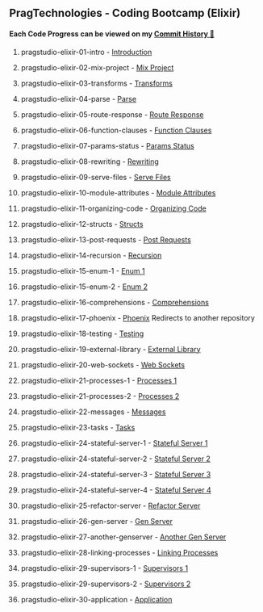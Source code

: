 ## PragTechnologies - Coding Bootcamp (Elixir)

#### Each Code Progress can be viewed on my [Commit History 🔄](https://github.com/skedaddl3/elixir-pragstudio/commits/master)

1. pragstudio-elixir-01-intro - [Introduction](https://github.com/skedaddl3/elixir-pragstudio/commit/2d7cedd6e95697d686a85a9da1c3b8ddf929c073#diff-ba7efc6b78ec91b2d2aed8b82c1a8eb5ec11ed843c6ab6ff2db4f04e0ccb05b0)

2. pragstudio-elixir-02-mix-project - [Mix Project](https://github.com/skedaddl3/elixir-pragstudio/blob/321ddf15370ba01234986400f80de1f1c2dfef11/lib/servy.ex)

3. pragstudio-elixir-03-transforms - [Transforms](https://github.com/skedaddl3/elixir-pragstudio/blob/0e49501f2c43fd64deb6f886efa5d2b9adcf45ec/lib/handler.ex)

4. pragstudio-elixir-04-parse - [Parse](https://github.com/skedaddl3/elixir-pragstudio/blob/fcfada345ca5dfc15c08f9f0c8c4b9db2ffa3cd7/lib/handler.ex)

5. pragstudio-elixir-05-route-response - [Route Response](https://github.com/skedaddl3/elixir-pragstudio/blob/cb18904da76e0371fd52780d73d07b4d99d25596/lib/handler.ex)

6. pragstudio-elixir-06-function-clauses - [Function Clauses](https://github.com/skedaddl3/elixir-pragstudio/blob/87aa39c2f0471c937572f04be0211d1ed6c77880/lib/handler.ex)

7. pragstudio-elixir-07-params-status - [Params Status](https://github.com/skedaddl3/elixir-pragstudio/blob/9167a1ef53cc5da16c0b3acc56797884f0b7dad8/lib/handler.ex)

8. pragstudio-elixir-08-rewriting - [Rewriting](https://github.com/skedaddl3/elixir-pragstudio/blob/39956fdd336f8d9b5cd57aba9a5643732bbd4d06/lib/handler.ex)

9. pragstudio-elixir-09-serve-files - [Serve Files](https://github.com/skedaddl3/elixir-pragstudio/commit/0f7f211798d4a50d4dfb10ce2abc2d8b7215e4c1)

10. pragstudio-elixir-10-module-attributes - [Module Attributes](https://github.com/skedaddl3/elixir-pragstudio/commit/cb2934a118192f48d737073de9ef1693aa70e935#diff-51177fba3219e9037adef9c75b1e0d2ea935315d05287a61d8892f1b3764edd4)

11. pragstudio-elixir-11-organizing-code - [Organizing Code](https://github.com/skedaddl3/elixir-pragstudio/commit/b7e95dfc6d780c3b91ecfa01d721c59c24368830)

12. pragstudio-elixir-12-structs - [Structs](https://github.com/skedaddl3/elixir-pragstudio/commit/a2b8f9bd1112f8e183202115c1e0fb27d738b0fb)

13. pragstudio-elixir-13-post-requests - [Post Requests](https://github.com/skedaddl3/elixir-pragstudio/commit/b534ae70130a7d647f41153400072c15faa9d16a)

14. pragstudio-elixir-14-recursion - [Recursion](https://github.com/skedaddl3/elixir-pragstudio/commit/4bad5c21c40a1f42c4f9537478abb3b41a94506e)

15. pragstudio-elixir-15-enum-1 - [Enum 1](https://github.com/skedaddl3/elixir-pragstudio/commit/2136779039cb6ab6eb5bc06424e5e7c7dffcb1f0)

16. pragstudio-elixir-15-enum-2 - [Enum 2](https://github.com/skedaddl3/elixir-pragstudio/commit/2136779039cb6ab6eb5bc06424e5e7c7dffcb1f0)

17. pragstudio-elixir-16-comprehensions - [Comprehensions](https://github.com/skedaddl3/elixir-pragstudio/commit/e0ddef222ccd1f5fc53adb5cd8b712a3897ce327)

18. pragstudio-elixir-17-phoenix - [Phoenix](https://github.com/skedaddl3/phoenix-framework-pragstudio) Redirects to another repository

19. pragstudio-elixir-18-testing - [Testing](https://github.com/skedaddl3/elixir-pragstudio/commit/920895f2c3aa4e4660c655424e89708b01ca5b2a)

20. pragstudio-elixir-19-external-library - [External Library](https://github.com/skedaddl3/elixir-pragstudio/commit/6f8c398a2afd81cdaf70202edeebd3b7fb84923b)

21. pragstudio-elixir-20-web-sockets - [Web Sockets](https://github.com/skedaddl3/elixir-pragstudio/commit/afc7639d3262c87495020435fd51f4a5a54eeff4)

22. pragstudio-elixir-21-processes-1 - [Processes 1](https://github.com/skedaddl3/elixir-pragstudio/commit/3b109474f3597d08aff6983599e0576b5786218c)

23. pragstudio-elixir-21-processes-2 - [Processes 2](https://github.com/skedaddl3/elixir-pragstudio/commit/3b109474f3597d08aff6983599e0576b5786218c)

24. pragstudio-elixir-22-messages - [Messages](https://github.com/skedaddl3/elixir-pragstudio/commit/5430de13ba6b4f9eb004bc10934d398f5a7cdadd)

25. pragstudio-elixir-23-tasks - [Tasks](https://github.com/skedaddl3/elixir-pragstudio/commit/41eea20794e08561d21a65dc68ea0c1babcb9756)

26. pragstudio-elixir-24-stateful-server-1 - [Stateful Server 1](https://github.com/skedaddl3/elixir-pragstudio/commit/0509fe91f4e506c97646ce09308188947c422565)

27. pragstudio-elixir-24-stateful-server-2 - [Stateful Server 2](https://github.com/skedaddl3/elixir-pragstudio/commit/d010b388a987846f52203f91bfc21bc274074a3e)

28. pragstudio-elixir-24-stateful-server-3 - [Stateful Server 3](https://github.com/skedaddl3/elixir-pragstudio/commit/f578de42d114949943d687a9d3e3b07df2307780)

29. pragstudio-elixir-24-stateful-server-4 - [Stateful Server 4]()

30. pragstudio-elixir-25-refactor-server - [Refactor Server]()

31. pragstudio-elixir-26-gen-server - [Gen Server]()

32. pragstudio-elixir-27-another-genserver - [Another Gen Server]()

33. pragstudio-elixir-28-linking-processes - [Linking Processes]()

34. pragstudio-elixir-29-supervisors-1 - [Supervisors 1]()

35. pragstudio-elixir-29-supervisors-2 - [Supervisors 2]()

36. pragstudio-elixir-30-application - [Application]()
